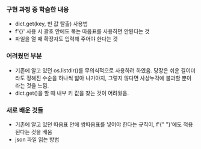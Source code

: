 ### 구현 과정 중 학습한 내용
- dict.get(key, 빈 값 탈출) 사용법
- f'{}' 사용 시 괄호 안에도 묶는 따옴표를 사용하면 안된다는 것
- 파일을 열 때 확장자도 입력해 주어야 한다는 것


### 어려웠던 부분
- 기존에 알고 있던 os.listdir()를 무의식적으로 사용하려 하였음. 당장은 쉬운 길이더라도 정해진 수순을 하나씩 밟아 나가야지, 그렇지 않다면 사상누각에 불과할 뿐이라는 것을 느낌. 
- dict.get()을 할 때 내부 키 값을 찾는 것이 어려웠음.


### 새로 배운 것들
- 기존에 알고 있던 따옴표 안에 쌍따옴표를 넣어야 한다는 규칙이, f'{" "}'에도 적용된다는 것을 배움
- json 파일 읽는 방법

